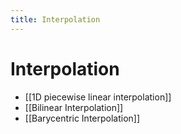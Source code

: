 ```yaml
---
title: Interpolation
---
```


# Interpolation
- [[1D piecewise linear interpolation]]
- [[Bilinear Interpolation]]
- [[Barycentric Interpolation]]












